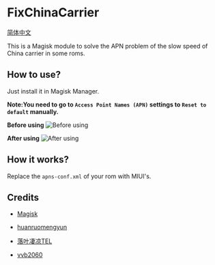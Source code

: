 # FixChinaCarrier
[简体中文](https://github.com/RiwiHow/FixChinaCarrier/blob/master/Doc/Chinese%20Simplified.md)

This is a Magisk module to solve the APN problem of the slow speed of China carrier in some roms.
## How to use?
Just install it in Magisk Manager.

**Note:You need to go to `Access Point Names (APN)` settings to `Reset to default` manually.**

**Before using**
![Before using](https://raw.githubusercontent.com/RiwiHow/FixChinaCarrier/master/Doc/images/3.png)

**After using**
![After using](https://raw.githubusercontent.com/RiwiHow/FixChinaCarrier/master/Doc/images/1.png)
## How it works?
Replace the `apns-conf.xml` of your rom with MIUI's.
## Credits
* [Magisk](https://github.com/topjohnwu/Magisk)

* [huanruomengyun](https://github.com/huanruomengyun)

* [落叶凄凉TEL](http://www.coolapk.com/u/2277637)

* [vvb2060](https://github.com/vvb2060)